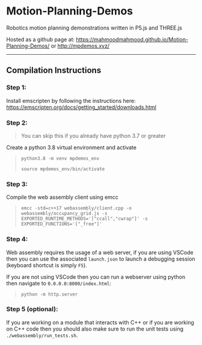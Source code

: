 # Motion-Planning-Demos
 Robotics motion planning demonstrations written in P5.js and THREE.js
 

Hosted as a github page at: https://mahmoodmahmood.github.io/Motion-Planning-Demos/ or http://mpdemos.xyz/

___
## Compilation Instructions

### Step 1:
Install emscripten by following the instructions here: https://emscripten.org/docs/getting_started/downloads.html

### Step 2:
> You can skip this if you already have python 3.7 or greater

Create a python 3.8 virtual environment and activate

> `python3.8 -m venv mpdemos_env`
>
> `source mpdemos_env/bin/activate`

### Step 3:
Compile the web assembly client using emcc
> `emcc -std=c++17 webassembly/client.cpp -o webassembly/occupancy_grid.js -s EXPORTED_RUNTIME_METHODS='["ccall","cwrap"]' -s EXPORTED_FUNCTIONS='["_free"]'`

### Step 4:
Web assembly requires the usage of a web server, if you are using VSCode then you can use the associated `launch.json` to launch a debugging session (keyboard shortcut is simply `F5`).

If you are not using VSCode then you can run a webserver using python then navigate to `0.0.0.0:8000/index.html`:
>`python -m http.server`

### Step 5 (optional):
If you are working on a module that interacts with C++ or if you are working on C++ code then you should also make sure to run the unit tests using `./webassembly/run_tests.sh`.
